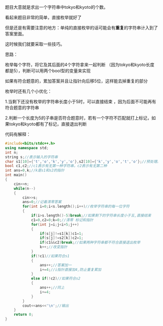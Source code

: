 题目大意就是求出一个字符串中tokyo和kyoto的个数。

看起来题目非常的简单，直接枚举就好了

但是还是有需要注意的地方：单纯的直接枚举的话可能会有**重复**的字符串计入到了答案里面。

这时候我们就要采取一些技巧。

思路：

枚举每个字符，将它及其后面的4个字符拿来一起判断
（因为tokyo和kyoto长度都是5），判断可以用两个bool型的变量来实现

如果有符合题意的，累加答案并且让指针向后移5位，这样能去掉重复的部分

枚举时还有几个小优化：

1.当剩下还没有枚举的字符串长度小于5时，可以直接结束 ，因为后面不可能再有符合题意的字符串


2.判断一个长度为5的子串是否符合题意时，若有一个字符不匹配就打上标记，如果tokyo和kyoto都有了标记，直接退出判断

代码有解释：

```cpp
#include<bits/stdc++.h>
using namespace std;
int n;
string s;//表示输入的字符串 
char s1[10]={'t','o','k','y','o'},s2[10]={'k','y','o','t','o'};//预处理出符合要求的两种字符串 
bool c1,c2;//c1表示有无第一种字符串，c2表示有无第二种 
int ans=0,k;//k是s1和s2的指针 
int main()
{
	cin>>n;
	while(n--)
	{
		cin>>s;
		ans=0;//记着清零答案 
		for(int i=0;i<s.length();i++)//枚举字符串的每一位字符 
		{
			if(i>s.length()-5)break;//如果剩下的字符串长度小于五,直接结束 
			c1=0,c2=0;k=0;//清零 标记和指针 
			for(int j=i;j<i+5;j++)
			{
				if(s[j]!=s1[k])c1=1;
				if(s[j]!=s2[k])c2=1;
				if(c1&&c2)break;//如果两种字符串都不符合直接退出枚举 
				k++;//改变指针 
			}
			if(!c1)//如果符合s1 
			{
				ans++;//答案加一 
				i+=4;//i指针直接加4,防止重复累加 
			}
			else if(!c2)//如果符合s2 
			{
				ans++;//同上 
				i+=4;
			}
		}
		cout<<ans<<'\n';//输出 
	}
	return 0;
}
```

